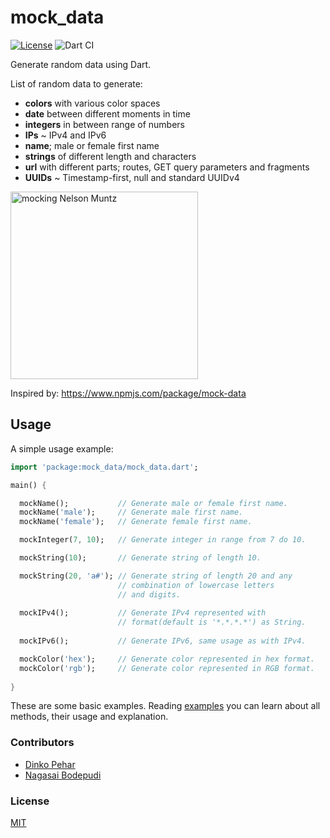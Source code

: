 # mock_data

[![License](https://img.shields.io/github/license/PinkFrojd/mock_data.svg)](https://github.com/PinkFrojd/mock_data/blob/master/LICENSE.txt)
![Dart CI](https://github.com/dinko-pehar/mock_data/workflows/Dart%20CI/badge.svg?branch=master)

Generate random data using Dart.

List of random data to generate:
* **colors** with various color spaces
* **date** between different moments in time
* **integers** in between range of numbers
* **IPs** ~ IPv4 and IPv6
* **name**; male or female first name
* **strings** of different length and characters
* **url** with different parts; routes, GET query parameters and fragments
* **UUIDs** ~ Timestamp-first, null and standard UUIDv4

<img width="300" src="https://c512911.ssl.cf3.rackcdn.com/Moq2/mock.gif" alt="mocking Nelson Muntz" />

Inspired by: https://www.npmjs.com/package/mock-data

## Usage

A simple usage example:

```dart
import 'package:mock_data/mock_data.dart';

main() {

  mockName();           // Generate male or female first name. 
  mockName('male');     // Generate male first name. 
  mockName('female');   // Generate female first name. 

  mockInteger(7, 10);   // Generate integer in range from 7 do 10.

  mockString(10);       // Generate string of length 10.

  mockString(20, 'a#'); // Generate string of length 20 and any
                        // combination of lowercase letters
                        // and digits.
  
  mockIPv4();           // Generate IPv4 represented with 
                        // format(default is '*.*.*.*') as String. 
  
  mockIPv6();           // Generate IPv6, same usage as with IPv4.

  mockColor('hex');     // Generate color represented in hex format.
  mockColor('rgb');     // Generate color represented in RGB format.
  
}
```

These are some basic examples. Reading [examples][] you can learn about all methods, their usage and explanation. 

### Contributors
- [Dinko Pehar](https://github.com/dinko-pehar)
- [Nagasai Bodepudi](https://github.com/nagasaiBodepudi)

### License
[MIT][]

[TODO]: https://github.com/PinkFrojd/mock_data/blob/master/TODO.md
[MIT]: https://github.com/PinkFrojd/mock_data/blob/master/LICENSE.txt
[examples]: https://pub.dev/packages/mock_data#-example-tab-
